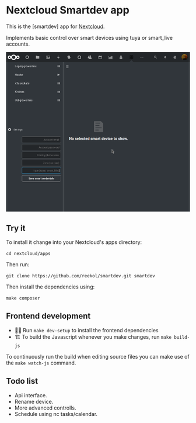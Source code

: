 # Nextcloud Smartdev app

This is the [smartdev] app for [Nextcloud](https://nextcloud.com/).

Implements basic control over smart devices using tuya or  smart_live accounts.
 
![Screenshot](https://github.com/reekol/smartdev/blob/master/Screenshot.png?raw=true)

## Try it 
To install it change into your Nextcloud's apps directory:

    cd nextcloud/apps

Then run:

    git clone https://github.com/reekol/smartdev.git smartdev

Then install the dependencies using:

	make composer

## Frontend development

- 👩‍💻 Run `make dev-setup` to install the frontend dependencies
- 🏗 To build the Javascript whenever you make changes, run `make build-js`

To continuously run the build when editing source files you can make use of the `make watch-js` command.

## Todo list

- Api interface.
- Rename device.
- More advanced controlls.
- Schedule using nc tasks/calendar.
